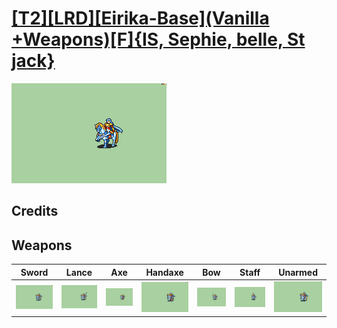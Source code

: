 # [\[T2\]\[LRD\]\[Eirika-Base\]\(Vanilla +Weapons\)\[F\]{IS, Sephie, belle, St jack}](./%5BT2%5D%5BLRD%5D%5BEirika-Base%5D(Vanilla%20+Weapons)%5BF%5D%7BIS,%20Sephie,%20belle,%20St%20jack%7D)

<img src="./1.%20Sword/Sword_000.png" alt="[T2][LRD][Eirika-Base](Vanilla +Weapons)[F]{IS, Sephie, belle, St jack} standing" />

## Credits



## Weapons


|Sword |Lance |Axe |Handaxe |Bow |Staff |Unarmed |
|  :---: | :---: | :---: | :---: | :---: | :---: | :---: |
| <img alt="Sword animation" src="./1.%20Sword/Sword.gif" /> | <img alt="Lance animation" src="./2.%20Lance%20%7Bbelle,%20St%20jack%7D/Lance.gif" /> | <img alt="Axe animation" src="./3.%20Axe%20%7Bbelle,%20St%20jack%7D/Axe.gif" /> | <img alt="Handaxe animation" src="./4.%20Handaxe%20%7Bbelle,%20St%20jack%7D/Handaxe.gif" /> | <img alt="Bow animation" src="./5.%20Bow%20%7Bbelle,%20St%20jack%7D/Bow.gif" /> | <img alt="Staff animation" src="./7.%20Staff%20%7BSephie%7D/Staff.gif" /> | <img alt="Unarmed animation" src="./8.%20Unarmed/Unarmed.gif" /> |
